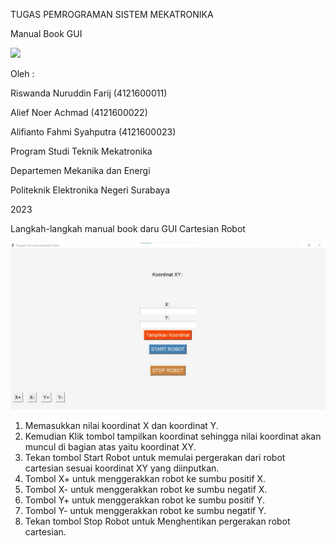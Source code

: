 TUGAS PEMROGRAMAN SISTEM MEKATRONIKA

Manual Book GUI

![](Aspose.Words.635ef298-8860-4b51-b012-f61f6dccbc63.001.png)


















Oleh : 

Riswanda Nuruddin Farij 				(4121600011)

Alief Noer Achmad 					(4121600022)

Alifianto Fahmi Syahputra 				(4121600023)














Program Studi Teknik Mekatronika

Departemen Mekanika dan Energi

Politeknik Elektronika Negeri Surabaya

2023

Langkah-langkah manual book daru GUI Cartesian Robot

![](Aspose.Words.635ef298-8860-4b51-b012-f61f6dccbc63.002.jpeg)

1. Memasukkan nilai koordinat X dan koordinat Y.
1. Kemudian Klik tombol tampilkan koordinat sehingga nilai koordinat akan muncul di bagian atas yaitu koordinat XY.
1. Tekan tombol Start Robot untuk memulai pergerakan dari robot cartesian sesuai koordinat XY yang diinputkan.
1. Tombol X+ untuk menggerakkan robot ke sumbu positif X.
1. Tombol X- untuk menggerakkan robot ke sumbu negatif X.
1. Tombol Y+ untuk menggerakkan robot ke sumbu positif Y.
1. Tombol Y- untuk menggerakkan robot ke sumbu negatif Y.
1. Tekan tombol Stop Robot untuk Menghentikan pergerakan robot cartesian.
